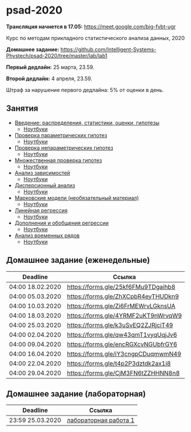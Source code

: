 # psad-2020

**Трансляция начнется в 17.05:** https://meet.google.com/big-fvbt-ugr

Курс по методам прикладного статистического анализа данных, 2020

**Домашнее задание:** https://github.com/Intelligent-Systems-Phystech/psad-2020/tree/master/lab/lab1

**Первый дедлайн:** 25 марта, 23.59.

**Второй дедлайн:** 4 апреля, 23.59. 

Штраф за нарушение первого дедлайна: 5% от оценки в день.

## Занятия
* [Введение: распределения, статистики, оценки, гипотезы](https://github.com/Intelligent-Systems-Phystech/psad-2020/raw/master/slides/lecture_1_intro.pdf) 
  * [Ноутбуки](https://github.com/Intelligent-Systems-Phystech/psad-2020/tree/master/notebooks/sem_1)
* [Проверка параметрических гипотез](https://github.com/Intelligent-Systems-Phystech/psad-2020/raw/master/slides/lecture_2_ht.pdf) 
  * [Ноутбуки](https://github.com/Intelligent-Systems-Phystech/psad-2020/tree/master/notebooks/sem_2)
* [Проверка непараметрических гипотез](https://github.com/Intelligent-Systems-Phystech/psad-2020/raw/master/slides/lecture_3_nonparam.pdf)
  * [Ноутбуки](https://github.com/Intelligent-Systems-Phystech/psad-2020/tree/master/notebooks/sem_3)
* [Множественная проверка гипотез ](https://github.com/Intelligent-Systems-Phystech/psad-2020/raw/master/slides/lecture_4_mht.pdf)
  * [Ноутбуки](https://github.com/Intelligent-Systems-Phystech/psad-2020/tree/master/notebooks/sem_4)
* [Анализ зависимостей](https://github.com/Intelligent-Systems-Phystech/psad-2020/raw/master/slides/lecture_5_corr.pdf)
  * [Ноутбуки](https://github.com/Intelligent-Systems-Phystech/psad-2020/tree/master/notebooks/sem_5)
* [Дисперсионный анализ](https://github.com/Intelligent-Systems-Phystech/psad-2020/raw/master/slides/lecture_6_anova.pdf)
  * [Ноутбуки](https://github.com/Intelligent-Systems-Phystech/psad-2020/tree/master/notebooks/sem_6)
* [Марковские модели (необязательный материал)](https://github.com/Intelligent-Systems-Phystech/psad-2020/raw/master/slides/lecture_7_mm.pdf)
  * [Ноутбуки](https://github.com/Intelligent-Systems-Phystech/psad-2020/tree/master/notebooks/sem_7)
* [Линейная регрессия](https://github.com/Intelligent-Systems-Phystech/psad-2020/raw/master/slides/lecture_8_linreg.pdf)
  * [Ноутбуки](https://github.com/Intelligent-Systems-Phystech/psad-2020/tree/master/notebooks/sem_8)
* [Дополнения и обобщения регрессии](https://github.com/Intelligent-Systems-Phystech/psad-2020/raw/master/slides/lecture_9_otherreg.pdf)
  * [Ноутбуки](https://github.com/Intelligent-Systems-Phystech/psad-2020/tree/master/notebooks/sem_9)
* [Анализ временных рядов](https://github.com/Intelligent-Systems-Phystech/psad-2020/raw/master/slides/lecture_10_ts.pdf)
  * [Ноутбуки](https://github.com/Intelligent-Systems-Phystech/psad-2020/tree/master/notebooks/sem_10)
## Домашнее задание (еженедельные)
| Deadline |  Ссылка |
| ------------- | ------------- |
| 04:00 18.02.2020 | https://forms.gle/25kf6FMu9TDgaihb8 |
| 04:00 05.03.2020 | https://forms.gle/ZhXCpbR4eyTHUDkn9 |
| 04:00 10.03.2020 | https://forms.gle/Zi6FrMEWrvLGknsUA |
| 04:00 18.03.2020 | https://forms.gle/4YRMF2uKT9nWrvqW9 |
| 04:00 25.03.2020 | https://forms.gle/k3uSvEQ2ZJRjciT49 |
| 04:00 02.04.2020 | https://forms.gle/qw43qmT1vyqUqjJv6 |
| 04:00 09.04.2020 | https://forms.gle/encRGXcvNGUbfrGY6 |
| 04:00 16.04.2020 | https://forms.gle/iY3cngpCDuqmwmN49 |
| 04:00 22.04.2020 | https://forms.gle/t4p2P3dztdk2ax1i8 |
| 04:00 29.04.2020 | https://forms.gle/CjM3FN6tZZHHNN8n8 |

## Домашнее задание (лабораторная)
| Deadline |  Ссылка |
| ------------- | ------------- |
| 23:59 25.03.2020 | [лабораторная работа 1](https://github.com/Intelligent-Systems-Phystech/psad-2020/tree/master/lab/lab1)|
